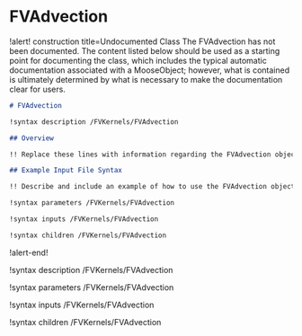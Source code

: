 # FVAdvection

!alert! construction title=Undocumented Class
The FVAdvection has not been documented. The content listed below should be used as a starting point for
documenting the class, which includes the typical automatic documentation associated with a
MooseObject; however, what is contained is ultimately determined by what is necessary to make the
documentation clear for users.

```markdown
# FVAdvection

!syntax description /FVKernels/FVAdvection

## Overview

!! Replace these lines with information regarding the FVAdvection object.

## Example Input File Syntax

!! Describe and include an example of how to use the FVAdvection object.

!syntax parameters /FVKernels/FVAdvection

!syntax inputs /FVKernels/FVAdvection

!syntax children /FVKernels/FVAdvection
```
!alert-end!

!syntax description /FVKernels/FVAdvection

!syntax parameters /FVKernels/FVAdvection

!syntax inputs /FVKernels/FVAdvection

!syntax children /FVKernels/FVAdvection
